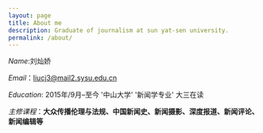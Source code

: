 ```yaml
---
layout: page
title: About me
description: Graduate of journalism at sun yat-sen university.
permalink: /about/
---
```


*Name*:刘灿娇

*Email*：<liucj3@mail2.sysu.edu.cn>

*Education*:
2015年/9月–至今 '中山大学' '新闻学专业' 大三在读

*主修课程*：**大众传播伦理与法规、中国新闻史、新闻摄影、深度报道、新闻评论、新闻编辑等**